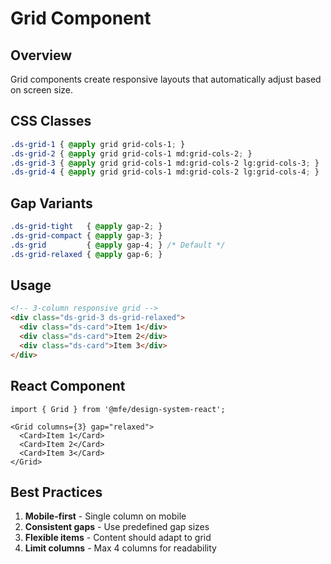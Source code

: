 # Grid Component

## Overview

Grid components create responsive layouts that automatically adjust based on screen size.

## CSS Classes

```css
.ds-grid-1 { @apply grid grid-cols-1; }
.ds-grid-2 { @apply grid grid-cols-1 md:grid-cols-2; }
.ds-grid-3 { @apply grid grid-cols-1 md:grid-cols-2 lg:grid-cols-3; }
.ds-grid-4 { @apply grid grid-cols-1 md:grid-cols-2 lg:grid-cols-4; }
```

## Gap Variants

```css
.ds-grid-tight   { @apply gap-2; }
.ds-grid-compact { @apply gap-3; }
.ds-grid         { @apply gap-4; } /* Default */
.ds-grid-relaxed { @apply gap-6; }
```

## Usage

```html
<!-- 3-column responsive grid -->
<div class="ds-grid-3 ds-grid-relaxed">
  <div class="ds-card">Item 1</div>
  <div class="ds-card">Item 2</div>
  <div class="ds-card">Item 3</div>
</div>
```

## React Component

```tsx
import { Grid } from '@mfe/design-system-react';

<Grid columns={3} gap="relaxed">
  <Card>Item 1</Card>
  <Card>Item 2</Card>
  <Card>Item 3</Card>
</Grid>
```

## Best Practices

1. **Mobile-first** - Single column on mobile
2. **Consistent gaps** - Use predefined gap sizes
3. **Flexible items** - Content should adapt to grid
4. **Limit columns** - Max 4 columns for readability